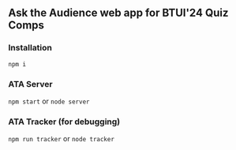 ## Ask the Audience web app for BTUI'24 Quiz Comps

### Installation
`npm i` <br>

### ATA Server
`npm start` or `node server` <br>

### ATA Tracker (for debugging)
`npm run tracker` or `node tracker`
